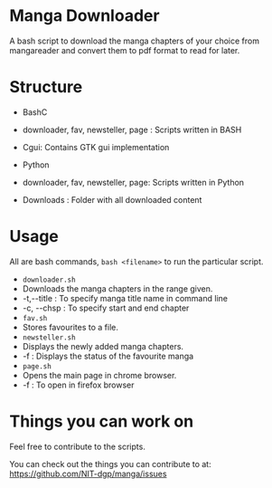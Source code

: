 Manga Downloader
================

A bash script to download the manga chapters of your choice from mangareader and convert them to pdf format to read for later.

Structure
=========

- BashC
 - downloader, fav, newsteller, page : Scripts written in BASH
 - Cgui: Contains GTK gui implementation

- Python
 - downloader, fav, newsteller, page: Scripts written in Python

- Downloads : Folder with all downloaded content

Usage
=====

All are bash commands, `bash <filename>` to run the particular script.
 * `downloader.sh`
  * Downloads the manga chapters in the range given.
  * -t,--title : To specify manga title name in command line
  * -c, --chsp : To specify start and end chapter
 * `fav.sh`
  * Stores favourites to a file.
 * `newsteller.sh`
  * Displays the newly added manga chapters.
  * -f : Displays the status of the favourite manga
 * `page.sh`
  * Opens the main page in chrome browser.
  * -f : To open in firefox browser

Things you can work on
======================

Feel free to contribute to the scripts.

You can check out the things you can contribute to at: https://github.com/NIT-dgp/manga/issues
